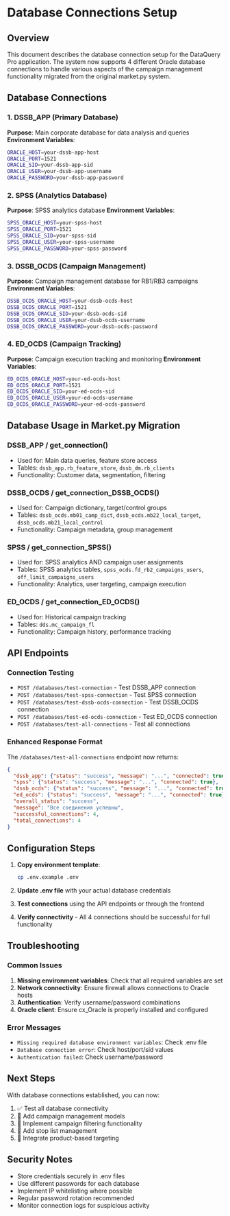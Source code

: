 # Database Connections Setup

## Overview

This document describes the database connection setup for the DataQuery Pro application. The system now supports 4 different Oracle database connections to handle various aspects of the campaign management functionality migrated from the original market.py system.

## Database Connections

### 1. DSSB_APP (Primary Database)
**Purpose**: Main corporate database for data analysis and queries
**Environment Variables**:
```bash
ORACLE_HOST=your-dssb-app-host
ORACLE_PORT=1521
ORACLE_SID=your-dssb-app-sid
ORACLE_USER=your-dssb-app-username
ORACLE_PASSWORD=your-dssb-app-password
```

### 2. SPSS (Analytics Database)  
**Purpose**: SPSS analytics database
**Environment Variables**:
```bash
SPSS_ORACLE_HOST=your-spss-host
SPSS_ORACLE_PORT=1521
SPSS_ORACLE_SID=your-spss-sid
SPSS_ORACLE_USER=your-spss-username
SPSS_ORACLE_PASSWORD=your-spss-password
```

### 3. DSSB_OCDS (Campaign Management)
**Purpose**: Campaign management database for RB1/RB3 campaigns
**Environment Variables**:
```bash
DSSB_OCDS_ORACLE_HOST=your-dssb-ocds-host
DSSB_OCDS_ORACLE_PORT=1521
DSSB_OCDS_ORACLE_SID=your-dssb-ocds-sid
DSSB_OCDS_ORACLE_USER=your-dssb-ocds-username
DSSB_OCDS_ORACLE_PASSWORD=your-dssb-ocds-password
```

### 4. ED_OCDS (Campaign Tracking)
**Purpose**: Campaign execution tracking and monitoring
**Environment Variables**:
```bash
ED_OCDS_ORACLE_HOST=your-ed-ocds-host
ED_OCDS_ORACLE_PORT=1521
ED_OCDS_ORACLE_SID=your-ed-ocds-sid
ED_OCDS_ORACLE_USER=your-ed-ocds-username
ED_OCDS_ORACLE_PASSWORD=your-ed-ocds-password
```

## Database Usage in Market.py Migration

### DSSB_APP / get_connection()
- Used for: Main data queries, feature store access
- Tables: `dssb_app.rb_feature_store`, `dssb_dm.rb_clients`
- Functionality: Customer data, segmentation, filtering

### DSSB_OCDS / get_connection_DSSB_OCDS()  
- Used for: Campaign dictionary, target/control groups
- Tables: `dssb_ocds.mb01_camp_dict`, `dssb_ocds.mb22_local_target`, `dssb_ocds.mb21_local_control`
- Functionality: Campaign metadata, group management

### SPSS / get_connection_SPSS()
- Used for: SPSS analytics AND campaign user assignments  
- Tables: SPSS analytics tables, `spss_ocds.fd_rb2_campaigns_users`, `off_limit_campaigns_users`
- Functionality: Analytics, user targeting, campaign execution

### ED_OCDS / get_connection_ED_OCDS()
- Used for: Historical campaign tracking
- Tables: `dds.mc_campaign_fl`
- Functionality: Campaign history, performance tracking

## API Endpoints

### Connection Testing
- `POST /databases/test-connection` - Test DSSB_APP connection
- `POST /databases/test-spss-connection` - Test SPSS connection  
- `POST /databases/test-dssb-ocds-connection` - Test DSSB_OCDS connection
- `POST /databases/test-ed-ocds-connection` - Test ED_OCDS connection
- `POST /databases/test-all-connections` - Test all connections

### Enhanced Response Format
The `/databases/test-all-connections` endpoint now returns:
```json
{
  "dssb_app": {"status": "success", "message": "...", "connected": true},
  "spss": {"status": "success", "message": "...", "connected": true},
  "dssb_ocds": {"status": "success", "message": "...", "connected": true},
  "ed_ocds": {"status": "success", "message": "...", "connected": true},
  "overall_status": "success",
  "message": "Все соединения успешны",
  "successful_connections": 4,
  "total_connections": 4
}
```

## Configuration Steps

1. **Copy environment template**:
   ```bash
   cp .env.example .env
   ```

2. **Update .env file** with your actual database credentials

3. **Test connections** using the API endpoints or through the frontend

4. **Verify connectivity** - All 4 connections should be successful for full functionality

## Troubleshooting

### Common Issues
1. **Missing environment variables**: Check that all required variables are set
2. **Network connectivity**: Ensure firewall allows connections to Oracle hosts
3. **Authentication**: Verify username/password combinations
4. **Oracle client**: Ensure cx_Oracle is properly installed and configured

### Error Messages
- `Missing required database environment variables`: Check .env file
- `Database connection error`: Check host/port/sid values
- `Authentication failed`: Check username/password

## Next Steps

With database connections established, you can now:
1. ✅ Test all database connectivity
2. 🔄 Add campaign management models  
3. 🔄 Implement campaign filtering functionality
4. 🔄 Add stop list management
5. 🔄 Integrate product-based targeting

## Security Notes

- Store credentials securely in .env files
- Use different passwords for each database
- Implement IP whitelisting where possible
- Regular password rotation recommended
- Monitor connection logs for suspicious activity 